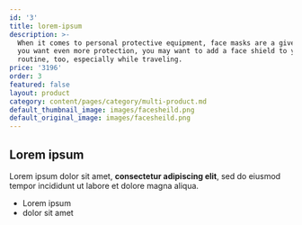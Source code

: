 ```yaml
---
id: '3'
title: lorem-ipsum
description: >-
  When it comes to personal protective equipment, face masks are a given—but if
  you want even more protection, you may want to add a face shield to your
  routine, too, especially while traveling.
price: '3196'
order: 3
featured: false
layout: product
category: content/pages/category/multi-product.md
default_thumbnail_image: images/facesheild.png
default_original_image: images/facesheild.png
---
```

## Lorem ipsum

Lorem ipsum dolor sit amet, **consectetur adipiscing elit**, sed do eiusmod tempor incididunt ut labore et dolore magna aliqua.

- Lorem ipsum
- dolor sit amet